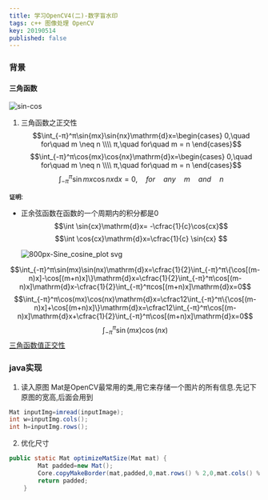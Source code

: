 ```yaml
---
title: 学习OpenCV4(二)-数字盲水印
tags: c++ 图像处理 OpenCV 
key: 20190514
published: false
---
```


### 背景
#### 三角函数
![sin-cos](https://3-im.guokr.com/kUXyITQCmHXEUsZjXEEsuQVlHP3_J2Wr1z0YT41VINf0AQAALAEAAEdJ.gif)
1. 三角函数之正交性
$$\int_{-π}^π\sin{mx}\sin{nx}\mathrm{d}x=\begin{cases}
0,\quad for\quad m \neq n \\\\
π,\quad for\quad m = n
\end{cases}$$
$$\int_{-π}^π\cos{mx}\cos{nx}\mathrm{d}x=\begin{cases}
0,\quad for\quad m \neq n \\\\
π,\quad for\quad m = n
\end{cases}$$
$$\int_{-π}^π\sin{mx}\cos{nx}\mathrm{d}x=0,\quad for\quad any\quad m\quad and\quad n$$

**`证明`**:  
* 正余弦函数在函数的一个周期内的积分都是0        
  $$\int \sin{cx}\mathrm{d}x= -\cfrac{1}{c}\cos{cx}$$
  $$\int \cos{cx}\mathrm{d}x=\cfrac{1}{c} \sin{cx} $$

  ![800px-Sine_cosine_plot svg](https://user-images.githubusercontent.com/9245002/58311832-81a93b80-7e3c-11e9-8dfd-c0fa0c54dcc1.png)

$$\int_{-π}^π\sin(mx)\sin(nx)\mathrm{d}x=\cfrac{1}{2}\int_{-π}^π\{\cos[(m-n)x]-\cos[(m+n)x]\}\mathrm{d}x=\cfrac{1}{2}\int_{-π}^π\cos[(m-n)x]\mathrm{d}x-\cfrac{1}{2}\int_{-π}^πcos[(m+n)x]\mathrm{d}x=0$$
$$\int_{-π}^π\cos(mx)\cos(nx)\mathrm{d}x=\cfrac12\int_{-π}^π\{\cos[(m-n)x]+\cos[(m+n)x]\}\mathrm{d}x=\cfrac12\int_{-π}^π\cos[(m-n)x]\mathrm{d}x+\cfrac{1}{2}\int_{-π}^π\cos[(m+n)x]\mathrm{d}x=0$$
$$\int_{-π}^π\sin(mx)\cos(nx)$$
[三角函数值正交性](https://ocw.chu.edu.tw/pluginfile.php/861/mod_resource/content/14/Summary_259.pdf)
<!-- 数字图像,信号处理,傅里叶变换 -->

### java实现
1. 读入原图
Mat是OpenCV最常用的类,用它来存储一个图片的所有信息.先记下原图的宽高,后面会用到
```java
Mat inputImg=imread(inputImage);
int w=inputImg.cols();
int h=inputImg.rows();
```

2. 优化尺寸

```java
public static Mat optimizeMatSize(Mat mat) {
        Mat padded=new Mat();
        Core.copyMakeBorder(mat,padded,0,mat.rows() % 2,0,mat.cols() % 2,Core.BORDER_CONSTANT,Scalar.all(0));
        return padded;
    }
```


